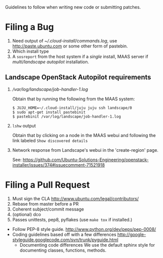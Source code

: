Guidelines to follow when writing new code or submitting patches.

# Filing a Bug
  1. Need output of *~/.cloud-install/commands.log*, use http://paste.ubuntu.com or some other form of pastebin.
  2. Which install type
  3. A `sosreport` from the host system if a *single* install, MAAS server if *multi/landscape autopilot* installation.

## Landscape OpenStack Autopilot requirements
  1. */var/log/landscape/job-handler-1.log*

      Obtain that by running the following from the MAAS system:
      ```
      $ JUJU_HOME=~/.cloud-install/juju juju ssh landscape/0
      $ sudo apt-get install pastebinit
      $ pastebinit /var/log/landscape/job-handler-1.log
      ```
      
  2. `lshw` output

     Obtain that by clicking on a node in the MAAS webui and following the link labeled `Show discovered details`
  3. Network response from Landscape's webui in the 'create-region' page.

     See: https://github.com/Ubuntu-Solutions-Engineering/openstack-installer/issues/374#issuecomment-71521918

# Filing a Pull Request
  1. Must sign the CLA http://www.ubuntu.com/legal/contributors/
  2. Rebase from master before a PR
  3. Coherent subject/commit message
  4. (optional) dco
  5. Passes unittests, pep8, pyflakes (use `make tox` if installed.)


* Follow PEP-8 style guide.
  http://www.python.org/dev/peps/pep-0008/
* Coding guidelines based off with a few differences
  http://google-styleguide.googlecode.com/svn/trunk/pyguide.html
  - Documenting code differences
    We use the default sphinx style for documenting classes, functions, methods.
